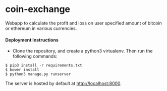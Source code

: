 # coin-exchange
Webapp to calculate the profit and loss on user specified amount of bitcoin or ethereum in various currencies.

#### Deployment Instructions
* Clone the repository, and create a python3 virtualenv. Then run the following commands:
```
$ pip3 install -r requirements.txt
$ bower install
$ python3 manage.py runserver
```
The server is hosted by default at [http://localhost:8000](http://localhost:8000/).
